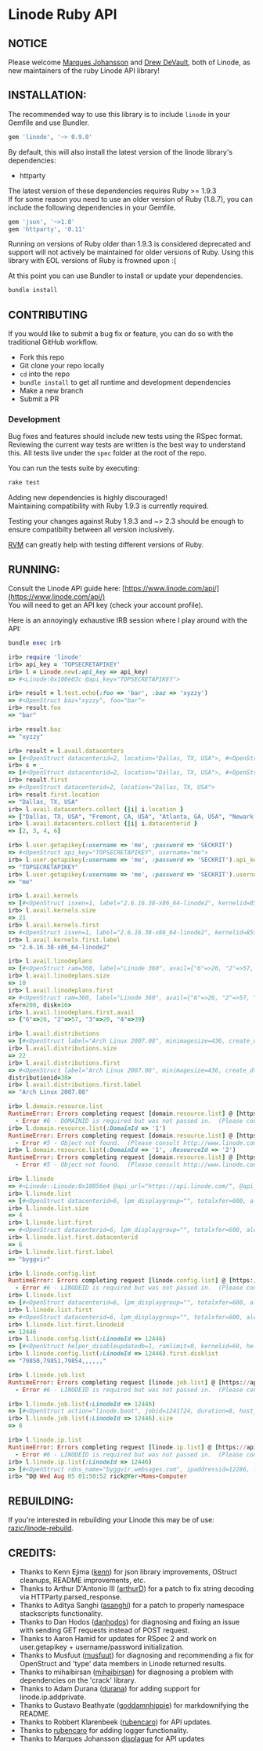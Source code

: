 # Linode Ruby API

## NOTICE

Please welcome [Marques Johansson](https://github.com/displague) and [Drew DeVault](https://github.com/sircmpwn), 
both of Linode, as new maintainers of the ruby Linode API library!

## INSTALLATION:

The recommended way to use this library is to include `linode` in your Gemfile and use Bundler.

```ruby
gem 'linode', '~> 0.9.0'
```

By default, this will also install the latest version of the linode library's dependencies:

* httparty

The latest version of these dependencies requires Ruby >= 1.9.3  
If for some reason you need to use an older version of Ruby (1.8.7),
you can include the following dependencies in your Gemfile.

```ruby
gem 'json', '~>1.8'
gem 'httparty', '0.11'
```

Running on versions of Ruby older than 1.9.3 is considered deprecated
and support will not actively be maintained for older versions of Ruby.
Using this library with EOL versions of Ruby is frowned upon :(

At this point you can use Bundler to install or update your dependencies.

```bash
bundle install
```

## CONTRIBUTING

If you would like to submit a bug fix or feature, you can do so with the traditional GitHub workflow.

* Fork this repo
* Git clone your repo locally
* `cd` into the repo
* `bundle install` to get all runtime and development dependencies
* Make a new branch
* Submit a PR

### Development

Bug fixes and features should include new tests using the RSpec format.
Reviewing the current way tests are written is the best way to understand this.
All tests live under the `spec` folder at the root of the repo.

You can run the tests suite by executing:

```bash
rake test
```

Adding new dependencies is highly discouraged!  
Maintaining compatibility with Ruby 1.9.3 is currently required.

Testing your changes against Ruby 1.9.3 and ~> 2.3 should be enough to ensure compatibilty between all version inclusively.

[RVM](rmv.io) can greatly help with testing different versions of Ruby.

## RUNNING:

Consult the Linode API guide here: [https://www.linode.com/api/](https://www.linode.com/api/)    
You will need to get an API key (check your account profile).

Here is an annoyingly exhaustive IRB session where I play around with the API:

```ruby
bundle exec irb

irb> require 'linode'
irb> api_key = 'TOPSECRETAPIKEY'
irb> l = Linode.new(:api_key => api_key)
=> #<Linode:0x100e03c @api_key="TOPSECRETAPIKEY">

irb> result = l.test.echo(:foo => 'bar', :baz => 'xyzzy')
=> #<OpenStruct baz="xyzzy", foo="bar">
irb> result.foo
=> "bar"

irb> result.baz
=> "xyzzy"

irb> result = l.avail.datacenters
=> [#<OpenStruct datacenterid=2, location="Dallas, TX, USA">, #<OpenStruct datacenterid=3, location="Fremont, CA, USA">, #<OpenStruct datacenterid=4, location="Atlanta, GA, USA">, #<OpenStruct datacenterid=6, location="Newark, NJ, USA">]
irb> s = _
=> [#<OpenStruct datacenterid=2, location="Dallas, TX, USA">, #<OpenStruct datacenterid=3, location="Fremont, CA, USA">, #<OpenStruct datacenterid=4, location="Atlanta, GA, USA">, #<OpenStruct datacenterid=6, location="Newark, NJ, USA">]
irb> result.first
=> #<OpenStruct datacenterid=2, location="Dallas, TX, USA">
irb> result.first.location
=> "Dallas, TX, USA"
irb> l.avail.datacenters.collect {|i| i.location }
=> ["Dallas, TX, USA", "Fremont, CA, USA", "Atlanta, GA, USA", "Newark, NJ, USA"]
irb> l.avail.datacenters.collect {|i| i.datacenterid }
=> [2, 3, 4, 6]

irb> l.user.getapikey(:username => 'me', :password => 'SECKRIT')
=> #<OpenStruct api_key="TOPSECRETAPIKEY", username="me">
irb> l.user.getapikey(:username => 'me', :password => 'SECKRIT').api_key
=> "TOPSECRETAPIKEY"
irb> l.user.getapikey(:username => 'me', :password => 'SECKRIT').username
=> "me"

irb> l.avail.kernels
=> [#<OpenStruct isxen=1, label="2.6.16.38-x86_64-linode2", kernelid=85>, #<OpenStruct isxen=1, label="2.6.18.8-domU-linode7", kernelid=81>, #<OpenStruct isxen=1, label="2.6.18.8-linode10", kernelid=89>, #<OpenStruct isxen=1, label="2.6.18.8-linode16", kernelid=98>, #<OpenStruct isxen=1, label="2.6.18.8-x86_64-linode1", kernelid=86>, #<OpenStruct isxen=1, label="2.6.24.4-linode8", kernelid=84>, #<OpenStruct isxen=1, label="2.6.25-linode9", kernelid=88>, #<OpenStruct isxen=1, label="2.6.25.10-linode12", kernelid=90>, #<OpenStruct isxen=1, label="2.6.26-linode13", kernelid=91>, #<OpenStruct isxen=1, label="2.6.27.4-linode14", kernelid=93>, #<OpenStruct isxen=1, label="2.6.27.4-x86_64-linode3", kernelid=94>, #<OpenStruct isxen=1, label="2.6.28-linode15", kernelid=96>, #<OpenStruct isxen=1, label="2.6.28-x86_64-linode4", kernelid=97>, #<OpenStruct isxen=1, label="2.6.28.3-linode17", kernelid=99>, #<OpenStruct isxen=1, label="2.6.28.3-x86_64-linode5", kernelid=100>, #<OpenStruct isxen=1, label="2.6.29-linode18", kernelid=101>, #<OpenStruct isxen=1, label="2.6.29-x86_64-linode6", kernelid=102>, #<OpenStruct isxen=1, label="Latest 2.6 Series (2.6.18.8-linode16)", kernelid=60>, #<OpenStruct isxen=1, label="pv-grub-x86_32", kernelid=92>, #<OpenStruct isxen=1, label="pv-grub-x86_64", kernelid=95>, #<OpenStruct isxen=1, label="Recovery - Finnix (kernel)", kernelid=61>]
irb> l.avail.kernels.size
=> 21
irb> l.avail.kernels.first
=> #<OpenStruct isxen=1, label="2.6.16.38-x86_64-linode2", kernelid=85>
irb> l.avail.kernels.first.label
=> "2.6.16.38-x86_64-linode2"

irb> l.avail.linodeplans
=> [#<OpenStruct ram=360, label="Linode 360", avail={"6"=>26, "2"=>57, "3"=>20, "4"=>39}, price=19.95, planid=1, xfer=200, disk=16>, #<OpenStruct ram=540, label="Linode 540", avail={"6"=>11, "2"=>38, "3"=>14, "4"=>28}, price=29.95, planid=2, xfer=300, disk=24>, #<OpenStruct ram=720, label="Linode 720", avail={"6"=>13, "2"=>27, "3"=>18, "4"=>30}, price=39.95, planid=3, xfer=400, disk=32>, #<OpenStruct ram=1080, label="Linode 1080", avail={"6"=>18, "2"=>7, "3"=>9, "4"=>4}, price=59.95, planid=4, xfer=600, disk=48>, #<OpenStruct ram=1440, label="Linode 1440", avail={"6"=>14, "2"=>5, "3"=>7, "4"=>3}, price=79.95, planid=5, xfer=800, disk=64>, #<OpenStruct ram=2880, label="Linode 2880", avail={"6"=>3, "2"=>3, "3"=>3, "4"=>3}, price=159.95, planid=6, xfer=1600, disk=128>, #<OpenStruct ram=5760, label="Linode 5760", avail={"6"=>5, "2"=>6, "3"=>5, "4"=>5}, price=319.95, planid=7, xfer=2000, disk=256>, #<OpenStruct ram=8640, label="Linode 8640", avail={"6"=>5, "2"=>6, "3"=>5, "4"=>5}, price=479.95, planid=8, xfer=2000, disk=384>, #<OpenStruct ram=11520, label="Linode 11520", avail={"6"=>5, "2"=>6, "3"=>5, "4"=>5}, price=639.95, planid=9, xfer=2000, disk=512>, #<OpenStruct ram=14400, label="Linode 14400", avail={"6"=>5, "2"=>6, "3"=>5, "4"=>5}, price=799.95, planid=10, xfer=2000, disk=640>]
irb> l.avail.linodeplans.size
=> 10
irb> l.avail.linodeplans.first
=> #<OpenStruct ram=360, label="Linode 360", avail={"6"=>26, "2"=>57, "3"=>20, "4"=>39}, price=19.95, planid=1,
xfer=200, disk=16>
irb> l.avail.linodeplans.first.avail
=> {"6"=>26, "2"=>57, "3"=>20, "4"=>39}

irb> l.avail.distributions
=> [#<OpenStruct label="Arch Linux 2007.08", minimagesize=436, create_dt="2007-10-24 00:00:00.0", is64bit=0, distributionid=38>, #<OpenStruct label="Centos 5.0", minimagesize=594, create_dt="2007-04-27 00:00:00.0", is64bit=0, distributionid=32>, #<OpenStruct label="Centos 5.2", minimagesize=950, create_dt="2008-11-30 00:00:00.0", is64bit=0, distributionid=46>, #<OpenStruct label="Centos 5.2 64bit", minimagesize=980, create_dt="2008-11-30 00:00:00.0", is64bit=1, distributionid=47>, #<OpenStruct label="Debian 4.0", minimagesize=200, create_dt="2007-04-18 00:00:00.0", is64bit=0, distributionid=28>, #<OpenStruct label="Debian 4.0 64bit", minimagesize=220, create_dt="2008-12-02 00:00:00.0", is64bit=1, distributionid=48>, #<OpenStruct label="Debian 5.0", minimagesize=200, create_dt="2009-02-19 00:00:00.0", is64bit=0, distributionid=50>, #<OpenStruct label="Debian 5.0 64bit", minimagesize=300, create_dt="2009-02-19 00:00:00.0", is64bit=1, distributionid=51>, #<OpenStruct label="Fedora 8", minimagesize=740, create_dt="2007-11-09 00:00:00.0", is64bit=0, distributionid=40>, #<OpenStruct label="Fedora 9", minimagesize=1175, create_dt="2008-06-09 15:15:21.0", is64bit=0, distributionid=43>, #<OpenStruct label="Gentoo 2007.0", minimagesize=1800, create_dt="2007-08-29 00:00:00.0", is64bit=0, distributionid=35>, #<OpenStruct label="Gentoo 2008.0", minimagesize=1500, create_dt="2009-03-20 00:00:00.0", is64bit=0, distributionid=52>, #<OpenStruct label="Gentoo 2008.0 64bit", minimagesize=2500, create_dt="2009-04-04 00:00:00.0", is64bit=1, distributionid=53>, #<OpenStruct label="OpenSUSE 11.0", minimagesize=850, create_dt="2008-08-21 08:32:16.0", is64bit=0, distributionid=44>, #<OpenStruct label="Slackware 12.0", minimagesize=315, create_dt="2007-07-16 00:00:00.0", is64bit=0, distributionid=34>, #<OpenStruct label="Slackware 12.2", minimagesize=500, create_dt="2009-04-04 00:00:00.0", is64bit=0, distributionid=54>, #<OpenStruct label="Ubuntu 8.04 LTS", minimagesize=400, create_dt="2008-04-23 15:11:29.0", is64bit=0, distributionid=41>, #<OpenStruct label="Ubuntu 8.04 LTS 64bit", minimagesize=350, create_dt="2008-06-03 12:51:11.0", is64bit=1, distributionid=42>, #<OpenStruct label="Ubuntu 8.10", minimagesize=220, create_dt="2008-10-30 23:23:03.0", is64bit=0, distributionid=45>, #<OpenStruct label="Ubuntu 8.10 64bit", minimagesize=230, create_dt="2008-12-02 00:00:00.0", is64bit=1, distributionid=49>, #<OpenStruct label="Ubuntu 9.04", minimagesize=350, create_dt="2009-04-23 00:00:00.0", is64bit=0, distributionid=55>, #<OpenStruct label="Ubuntu 9.04 64bit", minimagesize=350, create_dt="2009-04-23 00:00:00.0", is64bit=1, distributionid=56>]
irb> l.avail.distributions.size
=> 22
irb> l.avail.distributions.first
=> #<OpenStruct label="Arch Linux 2007.08", minimagesize=436, create_dt="2007-10-24 00:00:00.0", is64bit=0,
distributionid=38>
irb> l.avail.distributions.first.label
=> "Arch Linux 2007.08"

irb> l.domain.resource.list
RuntimeError: Errors completing request [domain.resource.list] @ [https://api.linode.com/] with data [{}]:
  - Error #6 - DOMAINID is required but was not passed in.  (Please consult http://www.linode.com/api/dns/domain.resource.list)
irb> l.domain.resource.list(:DomainId => '1')
RuntimeError: Errors completing request [domain.resource.list] @ [https://api.linode.com/] with data [{:DomainId=>"1"}]:
  - Error #5 - Object not found.  (Please consult http://www.linode.com/api/dns/domain.resource.list)
irb> l.domain.resource.list(:DomainId => '1', :ResourceId => '2')
RuntimeError: Errors completing request [domain.resource.list] @ [https://api.linode.com/] with data [{:DomainId=>"1", :ResourceId=>"2"}]:
  - Error #5 - Object not found.  (Please consult http://www.linode.com/api/dns/domain.resource.list)

irb> l.linode
=> #<Linode::Linode:0x10056e4 @api_url="https://api.linode.com/", @api_key="TOPSECRETAPIKEY">
irb> l.linode.list
=> [#<OpenStruct datacenterid=6, lpm_displaygroup="", totalxfer=600, alert_bwquota_enabled=1, alert_diskio_enabled=1, watchdog=1, alert_cpu_threshold=90, alert_bwout_threshold=5, backupsenabled=0, backupweeklyday="", status=1, alert_cpu_enabled=1, label="byggvir", totalram=1080, backupwindow=0, alert_diskio_threshold=300, alert_bwin_threshold=5, alert_bwquota_threshold=80, linodeid=12446, totalhd=49152, alert_bwin_enabled=1, alert_bwout_enabled=1>, #<OpenStruct datacenterid=4, lpm_displaygroup="", totalxfer=200, alert_bwquota_enabled=1, alert_diskio_enabled=1, watchdog=1, alert_cpu_threshold=90, alert_bwout_threshold=5, backupsenabled=0, backupweeklyday="", status=1, alert_cpu_enabled=1, label="bragi", totalram=360, backupwindow=0, alert_diskio_threshold=300, alert_bwin_threshold=5, alert_bwquota_threshold=80, linodeid=15418, totalhd=16384, alert_bwin_enabled=1, alert_bwout_enabled=1>, #<OpenStruct datacenterid=2, lpm_displaygroup="", totalxfer=200, alert_bwquota_enabled=1, alert_diskio_enabled=1, watchdog=1, alert_cpu_threshold=90, alert_bwout_threshold=5, backupsenabled=0, backupweeklyday="", status=1, alert_cpu_enabled=1, label="nerthus", totalram=360, backupwindow=0, alert_diskio_threshold=300, alert_bwin_threshold=5, alert_bwquota_threshold=80, linodeid=15419, totalhd=16384, alert_bwin_enabled=1, alert_bwout_enabled=1>, #<OpenStruct datacenterid=3, lpm_displaygroup="", totalxfer=200, alert_bwquota_enabled=1, alert_diskio_enabled=1, watchdog=1, alert_cpu_threshold=90, alert_bwout_threshold=5, backupsenabled=0, backupweeklyday=0, status=1, alert_cpu_enabled=1, label="hoenir", totalram=360, backupwindow=0, alert_diskio_threshold=500, alert_bwin_threshold=5, alert_bwquota_threshold=80, linodeid=24405, totalhd=16384, alert_bwin_enabled=1, alert_bwout_enabled=1>]
irb> l.linode.list.size
=> 4
irb> l.linode.list.first
=> #<OpenStruct datacenterid=6, lpm_displaygroup="", totalxfer=600, alert_bwquota_enabled=1, alert_diskio_enabled=1, watchdog=1, alert_cpu_threshold=90, alert_bwout_threshold=5, backupsenabled=0, backupweeklyday="", status=1, alert_cpu_enabled=1, label="byggvir", totalram=1080, backupwindow=0, alert_diskio_threshold=300, alert_bwin_threshold=5, alert_bwquota_threshold=80, linodeid=12446, totalhd=49152, alert_bwin_enabled=1, alert_bwout_enabled=1>
irb> l.linode.list.first.datacenterid
=> 6
irb> l.linode.list.first.label
=> "byggvir"

irb> l.linode.config.list
RuntimeError: Errors completing request [linode.config.list] @ [https://api.linode.com/] with data [{}]:
  - Error #6 - LINODEID is required but was not passed in.  (Please consult http://www.linode.com/api/linode/linode.config.list)
irb> l.linode.list
=> [#<OpenStruct datacenterid=6, lpm_displaygroup="", totalxfer=600, alert_bwquota_enabled=1, alert_diskio_enabled=1, watchdog=1, alert_cpu_threshold=90, alert_bwout_threshold=5, backupsenabled=0, backupweeklyday="", status=1, alert_cpu_enabled=1, label="byggvir", totalram=1080, backupwindow=0, alert_diskio_threshold=300, alert_bwin_threshold=5, alert_bwquota_threshold=80, linodeid=12446, totalhd=49152, alert_bwin_enabled=1, alert_bwout_enabled=1>, #<OpenStruct datacenterid=4, lpm_displaygroup="", totalxfer=200, alert_bwquota_enabled=1, alert_diskio_enabled=1, watchdog=1, alert_cpu_threshold=90, alert_bwout_threshold=5, backupsenabled=0, backupweeklyday="", status=1, alert_cpu_enabled=1, label="bragi", totalram=360, backupwindow=0, alert_diskio_threshold=300, alert_bwin_threshold=5, alert_bwquota_threshold=80, linodeid=15418, totalhd=16384, alert_bwin_enabled=1, alert_bwout_enabled=1>, #<OpenStruct datacenterid=2, lpm_displaygroup="", totalxfer=200, alert_bwquota_enabled=1, alert_diskio_enabled=1, watchdog=1, alert_cpu_threshold=90, alert_bwout_threshold=5, backupsenabled=0, backupweeklyday="", status=1, alert_cpu_enabled=1, label="nerthus", totalram=360, backupwindow=0, alert_diskio_threshold=300, alert_bwin_threshold=5, alert_bwquota_threshold=80, linodeid=15419, totalhd=16384, alert_bwin_enabled=1, alert_bwout_enabled=1>, #<OpenStruct datacenterid=3, lpm_displaygroup="", totalxfer=200, alert_bwquota_enabled=1, alert_diskio_enabled=1, watchdog=1, alert_cpu_threshold=90, alert_bwout_threshold=5, backupsenabled=0, backupweeklyday=0, status=1, alert_cpu_enabled=1, label="hoenir", totalram=360, backupwindow=0, alert_diskio_threshold=500, alert_bwin_threshold=5, alert_bwquota_threshold=80, linodeid=24405, totalhd=16384,alert_bwin_enabled=1, alert_bwout_enabled=1>]
irb> l.linode.list.first
=> #<OpenStruct datacenterid=6, lpm_displaygroup="", totalxfer=600, alert_bwquota_enabled=1, alert_diskio_enabled=1, watchdog=1, alert_cpu_threshold=90, alert_bwout_threshold=5, backupsenabled=0, backupweeklyday="", status=1, alert_cpu_enabled=1, label="byggvir", totalram=1080, backupwindow=0, alert_diskio_threshold=300, alert_bwin_threshold=5, alert_bwquota_threshold=80, linodeid=12446, totalhd=49152, alert_bwin_enabled=1, alert_bwout_enabled=1>
irb> l.linode.list.first.linodeid
=> 12446
irb> l.linode.config.list(:LinodeId => 12446)
=> [#<OpenStruct helper_disableupdatedb=1, ramlimit=0, kernelid=60, helper_depmod=1, rootdevicecustom="", disklist="79850,79851,79854,,,,,,", label="byggvir", runlevel="default", rootdevicero=true, configid=43615, rootdevicenum=1, linodeid=12446, helper_libtls=false, helper_xen=1, comments="">]
irb> l.linode.config.list(:LinodeId => 12446).first.disklist
=> "79850,79851,79854,,,,,,"

irb> l.linode.job.list
RuntimeError: Errors completing request [linode.job.list] @ [https://api.linode.com/] with data [{}]:
  - Error #6 - LINODEID is required but was not passed in.  (Please consult http://www.linode.com/api/linode/linode.job.list)

irb> l.linode.job.list(:LinodeId => 12446)
=> [#<OpenStruct action="linode.boot", jobid=1241724, duration=8, host_finish_dt="2009-07-14 17:07:29.0", host_message="", linodeid=12446, host_success=1, host_start_dt="2009-07-14 17:07:21.0", entered_dt="2009-07-14 17:06:25.0", label="System Boot - byggvir">, #<OpenStruct action="linode.shutdown", jobid=1241723, duration=14, host_finish_dt="2009-07-14 17:07:20.0", host_message="", linodeid=12446, host_success=1, host_start_dt="2009-07-14 17:07:06.0", entered_dt="2009-07-14 17:06:25.0", label="System Shutdown">, #<OpenStruct action="linode.boot", jobid=1182441, duration=0, host_finish_dt="2009-06-10 04:27:49.0", host_message="Linode already running", linodeid=12446, host_success=0, host_start_dt="2009-06-10 04:27:49.0", entered_dt="2009-06-10 04:26:05.0", label="Lassie initiated boot">, #<OpenStruct action="linode.boot", jobid=1182436, duration=8, host_finish_dt="2009-06-10 04:27:49.0", host_message="", linodeid=12446, host_success=1, host_start_dt="2009-06-10 04:27:41.0", entered_dt="1974-01-04 00:00:00.0", label="Host initiated restart">, #<OpenStruct action="linode.boot", jobid=1182273, duration=0, host_finish_dt="2009-06-10 03:02:31.0", host_message="Linode already running", linodeid=12446, host_success=0, host_start_dt="2009-06-10 03:02:31.0", entered_dt="2009-06-10 02:59:49.0", label="Lassie initiated boot">, #<OpenStruct action="linode.boot", jobid=1182268, duration=8, host_finish_dt="2009-06-10 03:02:31.0", host_message="", linodeid=12446, host_success=1, host_start_dt="2009-06-10 03:02:23.0", entered_dt="1974-01-04 00:00:00.0", label="Host initiated restart">, #<OpenStruct action="linode.boot", jobid=1182150, duration=1, host_finish_dt="2009-06-10 01:28:40.0", host_message="Linode already running", linodeid=12446, host_success=0, host_start_dt="2009-06-10 01:28:39.0", entered_dt="2009-06-10 01:26:55.0", label="Lassie initiated boot">, #<OpenStruct action="linode.boot", jobid=1182145, duration=8, host_finish_dt="2009-06-10 01:28:39.0", host_message="", linodeid=12446, host_success=1, host_start_dt="2009-06-10 01:28:31.0", entered_dt="1974-01-04 00:00:00.0", label="Host initiated restart">]
irb> l.linode.job.list(:LinodeId => 12446).size
=> 8

irb> l.linode.ip.list
RuntimeError: Errors completing request [linode.ip.list] @ [https://api.linode.com/] with data [{}]:
  - Error #6 - LINODEID is required but was not passed in.  (Please consult http://www.linode.com/api/linode/linode.ip.list)
irb> l.linode.ip.list(:LinodeId => 12446)
=> [#<OpenStruct rdns_name="byggvir.websages.com", ipaddressid=12286, linodeid=12446, ispublic=1, ipaddress="209.123.234.161">, #<OpenStruct rdns_name="li101-51.members.linode.com", ipaddressid=23981, linodeid=12446, ispublic=1, ipaddress="97.107.140.51">]
irb> ^D@ Wed Aug 05 01:50:52 rick@Yer-Moms-Computer
```

## REBUILDING:
If you're interested in rebuilding your Linode this may be of use: [razic/linode-rebuild](https://github.com/razic/linode-rebuild).

## CREDITS:

* Thanks to Kenn Ejima ([kenn](http://github.com/kenn)) for json library improvements, OStruct cleanups, README improvements, etc.
* Thanks to Arthur D'Antonio III ([arthurD](http://github.com/arthurD)) for a patch to fix string decoding via HTTParty.parsed_response.
* Thanks to Aditya Sanghi ([asanghi](http://github.com/asanghi)) for a patch to properly namespace stackscripts functionality.
* Thanks to Dan Hodos ([danhodos](http://github.com/danhodos)) for diagnosing and fixing an issue with sending GET requests instead of POST request.
* Thanks to Aaron Hamid for updates for RSpec 2 and work on user.getapikey + username/password initialization.
* Thanks to Musfuut ([musfuut](http://github.com/musfuut)) for diagnosing and recommending a fix for OpenStruct and 'type' data members in Linode returned results.
* Thanks to mihaibirsan ([mihaibirsan](http://github.com/mihaibirsan)) for diagnosing a problem with dependencies on the 'crack' library.
* Thanks to Adam Durana ([durana](http://github.com/durana)) for adding support for linode.ip.addprivate.
* Thanks to Gustavo Beathyate ([goddamnhippie](http://github.com/goddamnhippie)) for markdownifying the README.
* Thanks to Robbert Klarenbeek ([rubencaro](https://github.com/robbertkl)) for API updates.
* Thanks to [rubencaro](https://github.com/rubencaro) for adding logger functionality.
* Thanks to Marques Johansson [displague](https://github.com/displague) for API updates
